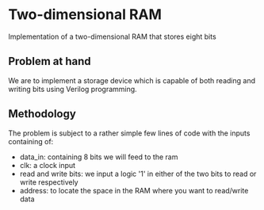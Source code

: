 # Two-dimensional RAM
Implementation of a two-dimensional RAM that stores eight bits

## Problem at hand
We are to implement a storage device which is capable of both reading and writing bits using Verilog programming.

## Methodology
The problem is subject to a rather simple few lines of code with the inputs containing of:
- data_in: containing 8 bits we will feed to the ram
- clk: a clock input
- read and write bits: we input a logic '1' in either of the two bits to read or write respectively
- address: to locate the space in the RAM where you want to read/write data
